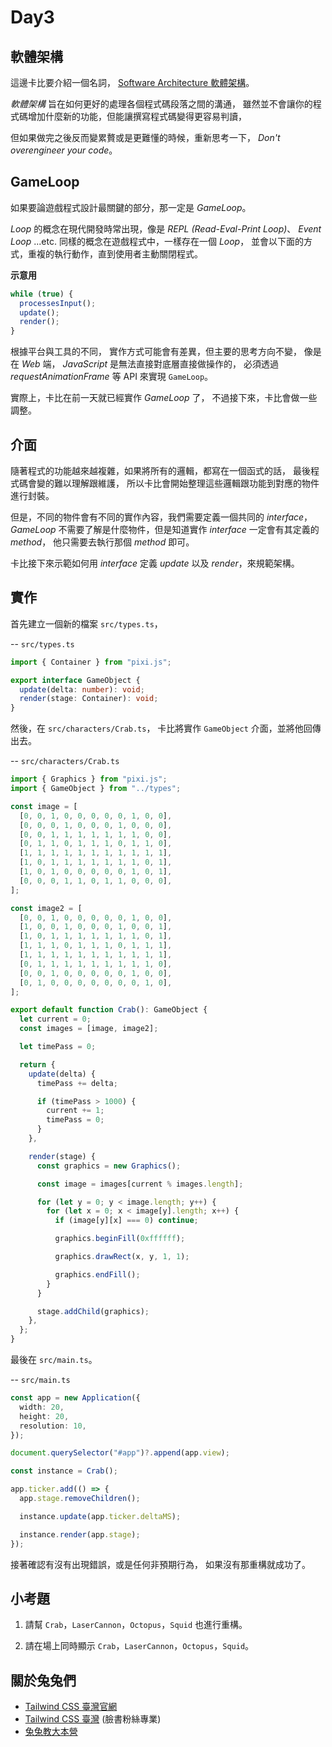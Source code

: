 # Day3

## 軟體架構

這邊卡比要介紹一個名詞，
[Software Architecture 軟體架構](https://en.wikipedia.org/wiki/Software_architecture#:~:text=Software%20architecture%20refers%20to%20the,of%20both%20elements%20and%20relations.)。

_軟體架構_ 旨在如何更好的處理各個程式碼段落之間的溝通，
雖然並不會讓你的程式碼增加什麼新的功能，但能讓撰寫程式碼變得更容易判讀，

但如果做完之後反而變累贅或是更難懂的時候，重新思考一下，
_Don't overengineer your code_。

## GameLoop

如果要論遊戲程式設計最關鍵的部分，那一定是 _GameLoop_。

_Loop_ 的概念在現代開發時常出現，像是 _REPL (Read-Eval-Print Loop)_、 _Event Loop_ ...etc.
同樣的概念在遊戲程式中，一樣存在一個 _Loop_，
並會以下面的方式，重複的執行動作，直到使用者主動關閉程式。

**示意用**

```js
while (true) {
  processesInput();
  update();
  render();
}
```

根據平台與工具的不同，
實作方式可能會有差異，但主要的思考方向不變，
像是在 _Web_ 端， _JavaScript_ 是無法直接對底層直接做操作的，
必須透過 _requestAnimationFrame_ 等 API 來實現 `GameLoop`。

實際上，卡比在前一天就已經實作 _GameLoop_ 了，
不過接下來，卡比會做一些調整。

## 介面

隨著程式的功能越來越複雜，如果將所有的邏輯，都寫在一個函式的話，
最後程式碼會變的難以理解跟維護，
所以卡比會開始整理這些邏輯跟功能到對應的物件進行封裝。

但是，不同的物件會有不同的實作內容，我們需要定義一個共同的 _interface_，
_GameLoop_ 不需要了解是什麼物件，但是知道實作 _interface_ 一定會有其定義的 _method_，
他只需要去執行那個 _method_ 即可。

卡比接下來示範如何用 _interface_ 定義 _update_ 以及 _render_，來規範架構。

## 實作

首先建立一個新的檔案 `src/types.ts`，

-- `src/types.ts`

```ts
import { Container } from "pixi.js";

export interface GameObject {
  update(delta: number): void;
  render(stage: Container): void;
}
```

然後，在 `src/characters/Crab.ts`，
卡比將實作 `GameObject` 介面，並將他回傳出去。

-- `src/characters/Crab.ts`

```ts
import { Graphics } from "pixi.js";
import { GameObject } from "../types";

const image = [
  [0, 0, 1, 0, 0, 0, 0, 0, 1, 0, 0],
  [0, 0, 0, 1, 0, 0, 0, 1, 0, 0, 0],
  [0, 0, 1, 1, 1, 1, 1, 1, 1, 0, 0],
  [0, 1, 1, 0, 1, 1, 1, 0, 1, 1, 0],
  [1, 1, 1, 1, 1, 1, 1, 1, 1, 1, 1],
  [1, 0, 1, 1, 1, 1, 1, 1, 1, 0, 1],
  [1, 0, 1, 0, 0, 0, 0, 0, 1, 0, 1],
  [0, 0, 0, 1, 1, 0, 1, 1, 0, 0, 0],
];

const image2 = [
  [0, 0, 1, 0, 0, 0, 0, 0, 1, 0, 0],
  [1, 0, 0, 1, 0, 0, 0, 1, 0, 0, 1],
  [1, 0, 1, 1, 1, 1, 1, 1, 1, 0, 1],
  [1, 1, 1, 0, 1, 1, 1, 0, 1, 1, 1],
  [1, 1, 1, 1, 1, 1, 1, 1, 1, 1, 1],
  [0, 1, 1, 1, 1, 1, 1, 1, 1, 1, 0],
  [0, 0, 1, 0, 0, 0, 0, 0, 1, 0, 0],
  [0, 1, 0, 0, 0, 0, 0, 0, 0, 1, 0],
];

export default function Crab(): GameObject {
  let current = 0;
  const images = [image, image2];

  let timePass = 0;

  return {
    update(delta) {
      timePass += delta;

      if (timePass > 1000) {
        current += 1;
        timePass = 0;
      }
    },

    render(stage) {
      const graphics = new Graphics();

      const image = images[current % images.length];

      for (let y = 0; y < image.length; y++) {
        for (let x = 0; x < image[y].length; x++) {
          if (image[y][x] === 0) continue;

          graphics.beginFill(0xffffff);

          graphics.drawRect(x, y, 1, 1);

          graphics.endFill();
        }
      }

      stage.addChild(graphics);
    },
  };
}
```

最後在 `src/main.ts`。

-- `src/main.ts`

```ts
const app = new Application({
  width: 20,
  height: 20,
  resolution: 10,
});

document.querySelector("#app")?.append(app.view);

const instance = Crab();

app.ticker.add(() => {
  app.stage.removeChildren();

  instance.update(app.ticker.deltaMS);

  instance.render(app.stage);
});
```

接著確認有沒有出現錯誤，或是任何非預期行為，
如果沒有那重構就成功了。

## 小考題

1. 請幫 `Crab`，`LaserCannon`，`Octopus`，`Squid` 也進行重構。

2. 請在場上同時顯示 `Crab`，`LaserCannon`，`Octopus`，`Squid`。

## 關於兔兔們

- [Tailwind CSS 臺灣官網](https://tailwindcss.tw)
- [Tailwind CSS 臺灣](https://www.facebook.com/tailwindcss.tw) (臉書粉絲專業)
- [兔兔教大本營](https://www.facebook.com/lalarabbits-%E5%85%94%E5%85%94%E6%95%99%E5%A4%A7%E6%9C%AC%E7%87%9F-102150975410839/)
